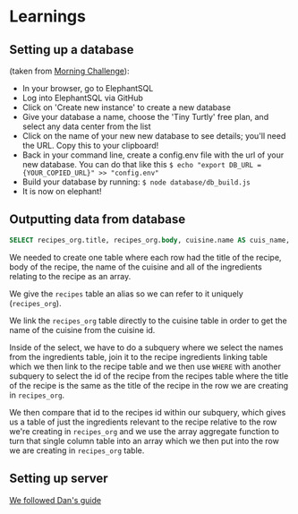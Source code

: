 # Learnings

## Setting up a database

(taken from [Morning Challenge](https://github.com/shiryz/db-morning-challenge)):
- In your browser, go to ElephantSQL
- Log into ElephantSQL via GitHub
- Click on 'Create new instance' to create a new database
- Give your database a name, choose the 'Tiny Turtly' free plan, and select any data center from the list
- Click on the name of your new new database to see details; you'll need the URL. Copy this to your clipboard!
- Back in your command line, create a config.env file with the url of your new database. You can do that like this  `$ echo "export DB_URL = {YOUR_COPIED_URL}" >> "config.env"`
- Build your database by running: `$ node database/db_build.js`
- It is now on elephant!

## Outputting data from database

```sql
SELECT recipes_org.title, recipes_org.body, cuisine.name AS cuis_name, array(SELECT ingredients.name FROM ingredients INNER JOIN recipe_ingredients ON ingredients.id = recipe_ingredients.ingredient_id INNER JOIN recipes ON recipes.id = recipe_ingredients.recipe_id WHERE (SELECT recipes.id FROM recipes WHERE recipes_org.title = title) = recipes.id) AS ingredients FROM recipes AS recipes_org INNER JOIN cuisine ON recipes_org.cuisine_id = cuisine.id
```

We needed to create one table where each row had the title of the recipe, body of the recipe, the name of the cuisine and all of the ingredients relating to the recipe as an array.

We give the `recipes` table an alias so we can refer to it uniquely (`recipes_org`).

We link the `recipes_org` table directly to the cuisine table in order to get the name of the cuisine from the cuisine id.

Inside of the select, we have to do a subquery where we select the names from the ingredients table, join it to the recipe ingredients linking table which we then link to the recipe table and we then use `WHERE` with another subquery to select the id of the recipe from the recipes table where the title of the recipe is the same as the title of the recipe in the row we are creating in `recipes_org`.

We then compare that id to the recipes id within our subquery, which gives us a table of just the ingredients relevant to the recipe relative to the row we're creating in `recipes_org` and we use the array aggregate function to turn that single column table into an array which we then put into the row we are creating in `recipes_org` table.

## Setting up server

[We followed Dan's guide](https://github.com/sofer/sssk/blob/master/router.js)

